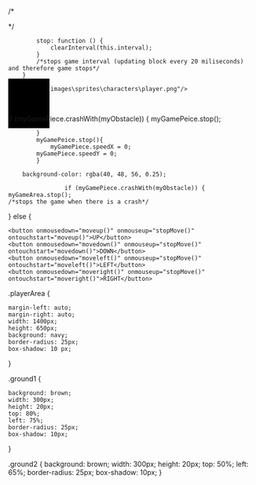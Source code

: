 /*<div class= page>
<div class="playerArea">
<div class="ground1">
<div class="ground2">*/

            stop: function () {
                clearInterval(this.interval);
            }
            /*stops game interval (updating block every 20 miliseconds) and therefore game stops*/
        }

    <img src = "images\sprites\characters\player.png"/>

<canvas id="canvas" width="1430" height="644" style="background-color: navy; border:1px solid black; border-width: 3em;"></canvas>

  if (myGamePiece.crashWith(myObstacle)) {
        myGamePeice.stop();

            }
            myGamePeice.stop(){
                myGamePiece.speedX = 0;
            myGamePiece.speedY = 0;
            }

        background-color: rgba(40, 48, 56, 0.25);

                    if (myGamePiece.crashWith(myObstacle)) {
    myGameArea.stop();
    /*stops the game when there is a crash*/
  } else {

    <button onmousedown="moveup()" onmouseup="stopMove()" ontouchstart="moveup()">UP</button>
    <button onmousedown="movedown()" onmouseup="stopMove()" ontouchstart="movedown()">DOWN</button>
    <button onmousedown="moveleft()" onmouseup="stopMove()" ontouchstart="moveleft()">LEFT</button>
    <button onmousedown="moveright()" onmouseup="stopMove()" ontouchstart="moveright()">RIGHT</button>

.playerArea {

    margin-left: auto;
    margin-right: auto;
    width: 1400px;
    height: 650px;
    background: navy;
    border-radius: 25px;
    box-shadow: 10 px;
}

.ground1 {

    background: brown;
    width: 300px;
    height: 20px;
    top: 80%;
    left: 75%;
    border-radius: 25px;
    box-shadow: 10px;
}

.ground2 {
    background: brown;
    width: 300px;
    height: 20px;
    top: 50%;
    left: 65%;
    border-radius: 25px;
    box-shadow: 10px;
}

   <canvas id="coin" width="50" height="100"></canvas>
    <script id="coin">
        var coin = document.getElementById("coin");
        var ctx = coin.getContext("2d");
        var radius = coin.height / 2;
        ctx.translate(radius, radius);
        radius = radius * 0.90

        drawClock();
        function drawClock() {
        drawFace(ctx, radius);
        }       

  function drawFace(ctx, radius) {
    ctx.fillStyle = 'orange';
    ctx.arc(0, 0, radius*0.1, 0, 2*Math.PI);
    grad = ctx.createRadialGradient(0,0,radius*0.95, 0,0,radius*1.05);
    ctx.fill();
}

   function colorRadius(ctx, radius) {

        }

    </script>